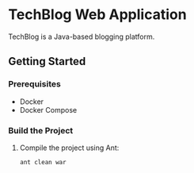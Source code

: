 # TechBlog Web Application

TechBlog is a Java-based blogging platform.

## Getting Started

### Prerequisites
- Docker
- Docker Compose

### Build the Project
1. Compile the project using Ant:
   ```bash
   ant clean war
